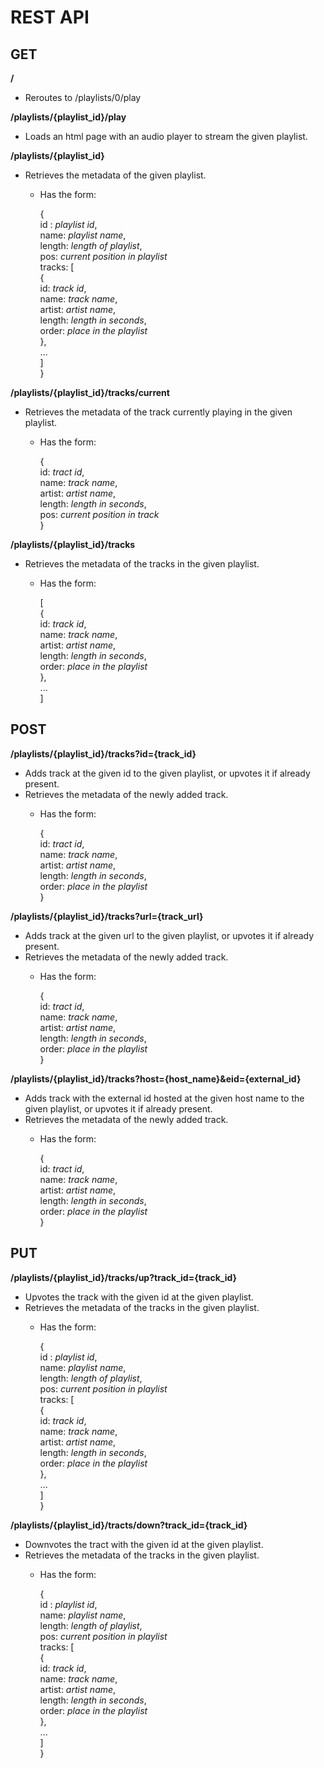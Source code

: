 REST API
========

GET
---

**/**  
- Reroutes to /playlists/0/play  

**/playlists/{playlist_id}/play**  
- Loads an html page with an audio player to stream the given playlist.  

**/playlists/{playlist_id}**  
- Retrieves the metadata of the given playlist.  
    - Has the form:  
    
        {  
          id : *playlist id*,  
            name: *playlist name*,  
            length: *length of playlist*,  
            pos: *current position in playlist*  
            tracks: [  
                {  
                    id: *track id*,  
                    name: *track name*,  
                    artist: *artist name*,  
                    length: *length in seconds*,  
                    order: *place in the playlist*  
                },  
                    ...  
            ]  
        }  

**/playlists/{playlist_id}/tracks/current**  
- Retrieves the metadata of the track currently playing in the given playlist.  
    - Has the form:  
    
        {  
            id: *tract id*,  
            name: *track name*,  
            artist: *artist name*,  
            length: *length in seconds*,  
            pos: *current position in track*  
        }  

**/playlists/{playlist_id}/tracks**  
- Retrieves the metadata of the tracks in the given playlist.  
    - Has the form:  
    
        [  
            {  
                id: *track id*,  
                name: *track name*,  
                artist: *artist name*,  
                length: *length in seconds*,  
                order: *place in the playlist*  
            },  
                ...  
        ]   

POST
----

**/playlists/{playlist_id}/tracks?id={track_id}**  
- Adds track at the given id to the given playlist, or upvotes it if already present.  
- Retrieves the metadata of the newly added track.  
    - Has the form:  
    
        {  
            id: *tract id*,  
            name: *track name*,  
            artist: *artist name*,  
            length: *length in seconds*,  
            order: *place in the playlist*  
        }
    
**/playlists/{playlist_id}/tracks?url={track_url}**  
- Adds track at the given url to the given playlist, or upvotes it if already present.  
- Retrieves the metadata of the newly added track.  
    - Has the form:  
    
        {  
            id: *tract id*,  
            name: *track name*,  
            artist: *artist name*,  
            length: *length in seconds*,  
            order: *place in the playlist*  
        }  

**/playlists/{playlist_id}/tracks?host={host_name}&eid={external_id}**  
- Adds track with the external id hosted at the given host name to the given playlist, or upvotes it if already present.  
- Retrieves the metadata of the newly added track.  
    - Has the form:  
    
        {  
            id: *tract id*,  
            name: *track name*,  
            artist: *artist name*,  
            length: *length in seconds*,  
            order: *place in the playlist*  
        }  

PUT
---

**/playlists/{playlist_id}/tracks/up?track_id={track_id}**  
- Upvotes the track with the given id at the given playlist.  
- Retrieves the metadata of the tracks in the given playlist.  
    - Has the form:  
    
        {  
            id : *playlist id*,  
            name: *playlist name*,  
            length: *length of playlist*,  
            pos: *current position in playlist*  
            tracks: [  
                {  
                    id: *track id*,  
                    name: *track name*,  
                    artist: *artist name*,  
                    length: *length in seconds*,  
                    order: *place in the playlist*  
                },  
                    ...  
            ]  
        }  
    
**/playlists/{playlist_id}/tracts/down?track_id={track_id}**  
- Downvotes the tract with the given id at the given playlist.  
- Retrieves the metadata of the tracks in the given playlist.  
    - Has the form:  
    
        {  
            id : *playlist id*,  
            name: *playlist name*,  
            length: *length of playlist*,  
            pos: *current position in playlist*  
            tracks: [  
                {  
                    id: *track id*,  
                    name: *track name*,  
                    artist: *artist name*,  
                    length: *length in seconds*,  
                    order: *place in the playlist*  
                },  
                    ...  
            ]  
        }  
